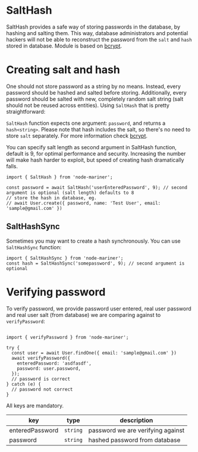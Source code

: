 # SaltHash

SaltHash provides a safe way of storing passwords in the database, by hashing and salting them.
This way, database administrators and potential hackers will not be able to reconstruct the password
from the `salt` and `hash` stored in database. Module is based on [bcrypt](https://github.com/kelektiv/node.bcrypt.js).

# Creating salt and hash

One should not store password as a string by no means. Instead, every password 
should be hashed and salted before storing. Additionally, every password should be salted with
new, completely random salt string (salt should not be reused across entities). Using `SaltHash` that is pretty straightforward:

`SaltHash` function expects one argument: `password`, and returns a `hash<string>`. Please note that hash includes the salt,
so there's no need to store `salt` separately. For more information check [bcrypt](https://github.com/kelektiv/node.bcrypt.js).


You can specify salt length as second argument in SaltHash function, default is 9, for optimal performance and security.
Increasing the number will make hash harder to exploit, but speed of creating hash dramatically falls.


```
import { SaltHash } from 'node-mariner';

const password = await SaltHash('userEnteredPassword', 9); // second argument is optional (salt length) defaults to 8
// store the hash in database, eg.
// await User.create({ password, name: 'Test User', email: 'sample@gmail.com' })
```

## SaltHashSync

Sometimes you may want to create a hash synchronously. You can use `SaltHashSync` function:

```
import { SaltHashSync } from 'node-mariner';
const hash = SaltHashSync('somepassword', 9); // second argument is optional
```

# Verifying password

To verify password, we provide password user entered, real user password and real user salt (from database)
we are comparing against to `verifyPassword`:

```

import { verifyPassword } from 'node-mariner';

try {
  const user = await User.findOne({ email: 'sample@gmail.com' })
  await verifyPassword({
    enteredPassword: 'asdfasdf',
    password: user.password,
  });
  // password is correct
} catch (e) {
  // password not correct
}
```

All keys are mandatory.

| key                | type     | description                                                                                   |
| -------------------|----------|-----------------------------------------------------------------------------------------------|
| enteredPassword    | `string` | password we are verifying against                                                             |
| password           | `string` | hashed password from database                                                                 |
